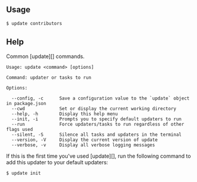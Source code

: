 ## Usage

```sh
$ update contributors
```

## Help

Common [update][] commands.

```console
Usage: update <command> [options]

Command: updater or tasks to run

Options:

  --config, -c      Save a configuration value to the `update` object in package.json
  --cwd             Set or display the current working directory
  --help, -h        Display this help menu
  --init, -i        Prompts you to specify default updaters to run
  --run             Force updaters/tasks to run regardless of other flags used
  --silent, -S      Silence all tasks and updaters in the terminal
  --version, -V     Display the current version of update
  --verbose, -v     Display all verbose logging messages
```

If this is the first time you've used [update][], run the following command to add this updater to your default updaters:

```sh
$ update init
```


